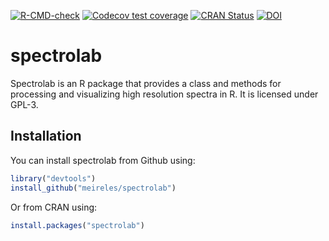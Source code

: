 [![R-CMD-check](https://github.com/meireles/spectrolab/workflows/R-CMD-check/badge.svg)](https://github.com/meireles/spectrolab/actions)
[![Codecov test coverage](https://codecov.io/gh/meireles/spectrolab/branch/master/graph/badge.svg)](https://app.codecov.io/gh/meireles/spectrolab?branch=master)
[![CRAN Status](https://www.r-pkg.org/badges/version/spectrolab)](https://cran.r-project.org/package=spectrolab)
[![DOI](https://zenodo.org/badge/73844175.svg)](https://zenodo.org/badge/latestdoi/73844175)

# spectrolab

Spectrolab is an R package that provides a class and methods for processing and visualizing high resolution spectra in R. It is licensed under GPL-3.

## Installation

You can install spectrolab from Github using:

```R
library("devtools")
install_github("meireles/spectrolab")
```

Or from CRAN using:

```R
install.packages("spectrolab")
```
